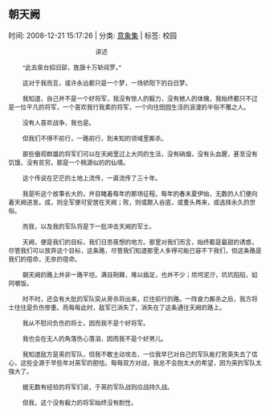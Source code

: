 
<h2>朝天阙</h2>

<span class="time SG_txtc">时间: 2008-12-21 15:17:26 | 分类: [意象集](./BlogClass_意象集.md) | 标签: 校园</span>
<!--
<table>
    <tbody>
        <tr>
            <td>时间: 2008-12-21 15:17:26</td>
            <td>分类: [意象集](./BlogClass_意象集.md) </td>
            <td> 标签: 校园 </td>
        </tr>
    </tbody>
</table>
-->
<div class="articalContent" id="sina_keyword_ad_area2">
<p style="TEXT-INDENT: 2em"><font style="FONT-SIZE: 12px"> <wbr/> <wbr/> <wbr/> <wbr/> <wbr/> <wbr/> <wbr/> <wbr/> <wbr/> <wbr/> <wbr/> <wbr/> <wbr/> <wbr/> <wbr/> <wbr/> <wbr/> <wbr/> <wbr/> <wbr/> <wbr/> <wbr/> <wbr/> <wbr/> <wbr/> <wbr/> <wbr/> <wbr/> <wbr/> <wbr/> <wbr/> <wbr/> <wbr/> <wbr/> <wbr/> <wbr/> <wbr/> <wbr/> <wbr/> <wbr/> <wbr/> <wbr/> <wbr/>
讲述</font></p>
<p style="TEXT-INDENT: 2em"><font style="FONT-SIZE: 12px">“此去泉台招旧部，旌旗十万斩阎罗。”</font></p>
<p style="TEXT-INDENT: 2em"><font style="FONT-SIZE: 12px">这对于我而言，或许永远都只是一个梦，一场骄阳下的白日梦。</font></p>
<p style="TEXT-INDENT: 2em"><font style="FONT-SIZE: 12px">我知道，自己并不是一个好将军，我没有惊人的毅力，没有撼人的体魄，我始终都只不过是一位平凡的将军，一个喜欢我行我素的将军，一个向往田园生活的浪漫的半俗不雅之人。</font></p>
<p style="TEXT-INDENT: 2em"><font style="FONT-SIZE: 12px">没有人喜欢战争，我也是。</font></p>
<p style="TEXT-INDENT: 2em"><font style="FONT-SIZE: 12px">但我们不得不前行，一路前行，到未知的领域里厮杀。</font></p>
<p style="TEXT-INDENT: 2em"><font style="FONT-SIZE: 12px">那些傲视群雄的将军们可以在天阙里过上大同的生活，没有硝烟，没有头血腥，甚至没有饥饿，没有贫穷。那是一个桃源似的的仙境。</font></p>
<p style="TEXT-INDENT: 2em"><font style="FONT-SIZE: 12px">这个传说在茫茫的土地上流传，一直流传了三十年。</font></p>
<p style="TEXT-INDENT: 2em"><font style="FONT-SIZE: 12px">我是听这个故事长大的，并目睹着每年的那场征程。每年的春末夏伊始，无数的人们便向着天阙进发。成，则全军便可安居在天阙；败，则或颠入谷底，或重头再来，或选择永久的世俗。</font></p>
<p style="TEXT-INDENT: 2em"><font style="FONT-SIZE: 12px">而我，以及我的军队将是下一批冲击天阙的军士。</font></p>
<p style="TEXT-INDENT: 2em"><font style="FONT-SIZE: 12px">天阙，便是我们的目标，我们日思夜想的地方。那里对我们而言，始终都是最甜的诱惑，尽管我们可以放弃这个目标，这条路，尽管我们知道那里人多得可能已容不下我们，但这条路是我们的宿命，无奈的宿命。</font></p>
<p style="TEXT-INDENT: 2em"><font style="FONT-SIZE: 12px">朝天阙的路上并非一路平坦。满目荆棘，难以插足，也并不少；坎坷泥泞，坑坑陷陷，如同嚼饭。</font></p>
<p style="TEXT-INDENT: 2em"><font style="FONT-SIZE: 12px">时不时，还会有大批的军队突从旁杀将出来，拦住前行的路。一阵奋力厮杀之后，我方将士往往是负伤惨重。而每每此时，敌军已消失了，消失在了这条通往天阙的路上。</font></p>
<p style="TEXT-INDENT: 2em"><font style="FONT-SIZE: 12px">我从不慰问负伤的将士，因而我不是个好将军。</font></p>
<p style="TEXT-INDENT: 2em"><font style="FONT-SIZE: 12px">我也会在无人的角落伤心落泪，因而我不是个好男儿。</font></p>
<p style="TEXT-INDENT: 2em"><font style="FONT-SIZE: 12px">我知道敌方是英的军队，但我不敢主动攻击，一位我早已对自己的军队能打败英失去了信心，这些全源于早些年对英军的胆怯。每每双方对战，我总不会抱太大的希望，因为英的军队太强大了。</font></p>
<p style="TEXT-INDENT: 2em"><font style="FONT-SIZE: 12px">据无数有经验的将军们说，于英的军队战则应战持久战。</font></p>
<p style="TEXT-INDENT: 2em"><font style="FONT-SIZE: 12px">但我，这个没有毅力的将军始终没有耐性。</font></p>
</div>
